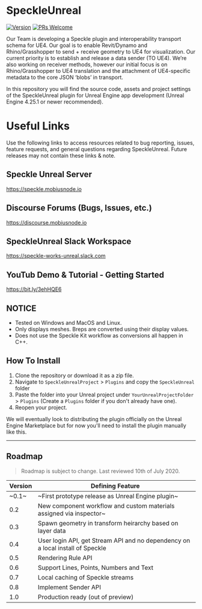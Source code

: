 # SpeckleUnreal

[![Version](https://img.shields.io/badge/Version-v0.1.0-orange)](https://github.com/mobiusnode/SpeckleUnreal) [![PRs Welcome](https://img.shields.io/badge/PRs-welcome-brightgreen)](http://makeapullrequest.com)

Our Team is developing a Speckle plugin and interoperability transport schema for UE4. Our goal is to enable Revit/Dynamo and Rhino/Grasshopper to send + receive geometry to UE4 for visualization. Our current priority is to establish and release a data sender (TO UE4). We’re also working on receiver methods, however our initial focus  is on Rhino/Grasshopper to UE4 translation and the attachment of UE4-specific metadata to the core JSON ‘blobs’ in transport.

In this repository you will find the source code, assets and project settings of the SpeckleUnreal plugin for Unreal Engine app development (Unreal Engine 4.25.1 or newer recommended).

# Useful Links
Use the following links to access resources related to bug reporting, issues, feature requests, and general questions regarding SpeckleUnreal. Future releases may not contain these links & note.

## Speckle Unreal Server
https://speckle.mobiusnode.io

## Discourse Forums (Bugs, Issues, etc.)
https://discourse.mobiusnode.io

## SpeckleUnreal Slack Workspace
https://speckle-works-unreal.slack.com

## YouTub Demo & Tutorial - Getting Started
https://bit.ly/3ehHQE6

## NOTICE

* Tested on Windows and MacOS and Linux.
* Only displays meshes. Breps are converted using their display values.
* Does not use the Speckle Kit workflow as conversions all happen in C++. 

## How To Install


1. Clone the repository or download it as a zip file.
2. Navigate to `SpeckleUnrealProject` > `Plugins` and copy the `SpeckleUnreal` folder
3. Paste the folder into your Unreal project under `YourUnrealProjectFolder` > `Plugins` (Create a `Plugins` folder if you don't already have one).
4. Reopen your project.

We will eventually look to distributing the plugin officially on the Unreal Engine Marketplace but for now you'll need to install the plugin manually like this.

---

## Roadmap

> Roadmap is subject to change. Last reviewed 10th of July 2020.

| Version | Defining Feature                  						  				         |
| ------- | -------------------------------------------------------------------------------- |
| ~0.1~   | ~First prototype release as Unreal Engine plugin~   								 			         |
| 0.2   | New component workflow and custom materials assigned via inspector~		 |
| 0.3   | Spawn geometry in transform heirarchy based on layer data		    	         |
| 0.4   | User login API, get Stream API and no dependency on a local install of Speckle |
| 0.5   | Rendering Rule API                      |
| 0.6   | Support Lines, Points, Numbers and Text|
| 0.7     | Local caching of Speckle streams			                                     |
| 0.8     | Implement Sender API    			                                 |
| 1.0     | Production ready (out of preview)      			                                 |
